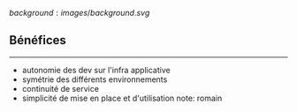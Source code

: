 $background:images/background.svg$

## Bénéfices
---

* autonomie des dev sur l'infra applicative
* symétrie des différents environnements
* continuité de service
* simplicité de mise en place et d'utilisation
note: romain
